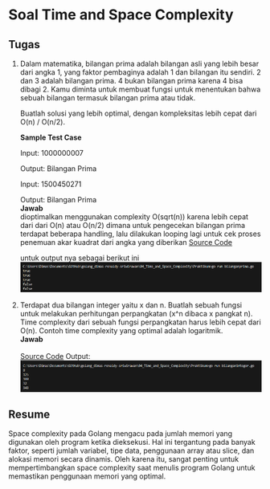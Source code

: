 # Soal Time and Space Complexity

## Tugas
 1. Dalam matematika, bilangan prima adalah bilangan asli yang lebih besar dari angka 1, yang faktor pembaginya adalah 1 dan bilangan itu sendiri. 2 dan 3 adalah bilangan prima. 4 bukan bilangan prima karena 4 bisa dibagi 2. Kamu diminta untuk membuat fungsi untuk menentukan bahwa sebuah bilangan termasuk bilangan prima atau tidak.
    
    Buatlah solusi yang lebih optimal, dengan kompleksitas lebih cepat dari O(n) / O(n/2).
    
    ********************************Sample Test Case********************************
    
    Input: 1000000007
    
    Output: Bilangan Prima
    
    Input: 1500450271
    
    Output: Bilangan Prima
     <br>********************************Jawab********************************<br> 
    dioptimalkan menggunakan complexity O(sqrt(n)) karena lebih cepat dari dari O(n) atau O(n/2) dimana untuk pengecekan bilangan prima terdapat beberapa handling, lalu dilakukan looping lagi untuk cek proses penemuan akar kuadrat dari angka yang diberikan [Source Code](tugas/bilanganprima.go#L22)

    untuk output nya sebagai berikut ini 
    <br>![Alt Text](Screenshot/prima.png)<br>

2. Terdapat dua bilangan integer yaitu x dan n. Buatlah sebuah fungsi untuk melakukan perhitungan perpangkatan (x^n dibaca x pangkat n). Time complexity dari sebuah fungsi perpangkatan harus lebih cepat dari O(n). Contoh time complexity yang optimal adalah logaritmik.
    <br>********************************Jawab********************************<br>  
    [Source Code](tugas/bilanganinteger.go)
    Output:
    <br>![Alt Text](Screenshot/integer.png)<br>

## Resume
Space complexity pada Golang mengacu pada jumlah memori yang digunakan oleh program ketika dieksekusi. Hal ini tergantung pada banyak faktor, seperti jumlah variabel, tipe data, penggunaan array atau slice, dan alokasi memori secara dinamis. Oleh karena itu, sangat penting untuk mempertimbangkan space complexity saat menulis program Golang untuk memastikan penggunaan memori yang optimal.
